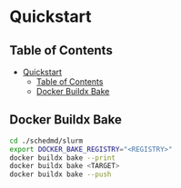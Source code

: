 # Quickstart

## Table of Contents

<!-- mdformat-toc start --slug=github --no-anchors --maxlevel=6 --minlevel=1 -->

- [Quickstart](#quickstart)
  - [Table of Contents](#table-of-contents)
  - [Docker Buildx Bake](#docker-buildx-bake)

<!-- mdformat-toc end -->

## Docker Buildx Bake

```bash
cd ./schedmd/slurm
export DOCKER_BAKE_REGISTRY="<REGISTRY>"
docker buildx bake --print
docker buildx bake <TARGET>
docker buildx bake --push
```
